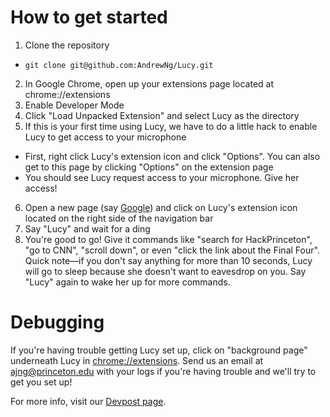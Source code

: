 # How to get started

1. Clone the repository
  * `git clone git@github.com:AndrewNg/Lucy.git`
2. In Google Chrome, open up your extensions page located at chrome://extensions
3. Enable Developer Mode
4. Click "Load Unpacked Extension" and select Lucy as the directory
5. If this is your first time using Lucy, we have to do a little hack to enable Lucy to get access to your microphone
  * First, right click Lucy's extension icon and click "Options". You can also get to this page by clicking "Options" on the extension page
  * You should see Lucy request access to your microphone. Give her access!
6. Open a new page (say [Google](http://google.com)) and click on Lucy's extension icon located on the right side of the navigation bar
6. Say "Lucy" and wait for a ding
7. You're good to go! Give it commands like "search for HackPrinceton", "go to CNN", "scroll down", or even "click the link about the Final Four". Quick note—if you don't say anything for more than 10 seconds, Lucy will go to sleep because she doesn't want to eavesdrop on you. Say "Lucy" again to wake her up for more commands.

# Debugging
If you're having trouble getting Lucy set up, click on "background page" underneath Lucy in [chrome://extensions](chrome://extensions). Send us an email at ajng@princeton.edu with your logs if you're having trouble and we'll try to get you set up!

For more info, visit our [Devpost page](http://devpost.com/software/lucy).